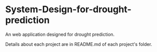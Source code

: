 # System-Design-for-drought-prediction
An web application designed for drought prediction.

Details about each project are in README.md of each project's folder.
